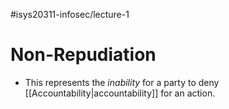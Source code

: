 #isys20311-infosec/lecture-1 
# Non-Repudiation

- This represents the *inability* for a party to deny [[Accountability|accountability]] for an action.